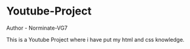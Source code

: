 # Youtube-Project

Author - Norminate-VG7

This is a Youtube Project where i have put my html and css knowledge. 
